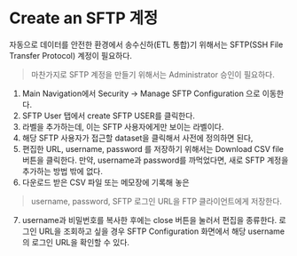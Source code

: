 # Create an SFTP 계정

자동으로 데이터를 안전한 환경에서 송수신하(ETL 통합)기 위해서는 SFTP(SSH File Transfer Protocol) 계정이 필요하다.

> 마찬가지로 SFTP 계정을 만들기 위해서는 Administrator 승인이 필요하다.

1. Main Navigation에서 Security &rightarrow; Manage SFTP Configuration 으로 이동한다.
2. SFTP User 탭에서 create SFTP USER를 클릭한다.
3. 라벨을 추가하는데, 이는 SFTP 사용자에게만 보이는 라벨이다.
4. 해당 SFTP 사용자가 접근할 dataset을 클릭해서 사전에 정의하면 된다,
5. 편집한 URL, username, password 를 저장하기 위해서는 Download CSV file 버튼을 클릭한다. 만약, username과 password를 까먹었다면, 새로 SFTP 계정을 추가하는 방법 밖에 없다.
6. 다운로드 받은 CSV 파일 또는 메모장에 기록해 놓은
> username, password, SFTP 로그인 URL을 FTP 클라이언트에게 저장한다.

7. username과 비밀번호를 복사한 후에는 close 버튼을 눌러서 편집을 종류한다. 로그인 URL을 조회하고 싶을 경우 SFTP Configuration 화면에서 해당 username의 로그인 URL을 확인할 수 있다.
